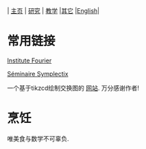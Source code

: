 | [主页](index-ch.md)  | [研究](research-ch.md)    | [教学](teaching-ch.md)     |[其它](others-ch.md) |[English](others-en.md)|   


# 常用链接

[Institute Fourier](https://www-fourier.ujf-grenoble.fr/)

[Séminaire Symplectix](http://symplectix.blogspot.com/)

一个基于tikzcd绘制交换图的 [网站](https://tikzcd.yichuanshen.de/). 万分感谢作者!

# 烹饪

唯美食与数学不可辜负.
